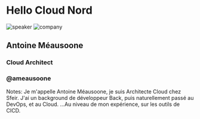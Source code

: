 <!-- .slide: class="speaker-slide" -->

# Hello Cloud Nord 

![speaker](./assets/images/ameausoone.jpg)
![company](./assets/images/logo_sfeir_bleu_orange.png)

## Antoine Méausoone

### Cloud Architect
<!-- .element: class="icon-rule icon-first" -->

### @ameausoone
<!-- .element: class="icon-twitter icon-second" -->

Notes: Je m'appelle Antoine Méausoone, je suis Architecte Cloud chez Sfeir. J'ai un background de développeur Back, puis naturellement passé au DevOps, et au Cloud. ...Au niveau de mon expérience, sur les outils de CICD. 